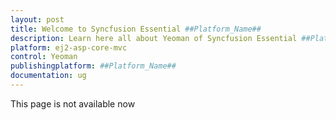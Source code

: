 ```yaml
---
layout: post
title: Welcome to Syncfusion Essential ##Platform_Name##
description: Learn here all about Yeoman of Syncfusion Essential ##Platform_Name## widgets based on HTML5 and jQuery.
platform: ej2-asp-core-mvc
control: Yeoman
publishingplatform: ##Platform_Name##
documentation: ug
---
```


This page is not available now